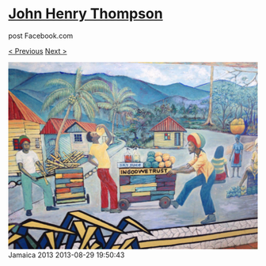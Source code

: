 # [John Henry Thompson](../README.md)
post Facebook.com

[< Previous](2013-08-29-2.md) [Next >](2013-08-29-4.md)

[![](../media/2013-08-29/Jamaica-2014.jpg)](../README.md)
Jamaica 2013
2013-08-29 19:50:43
